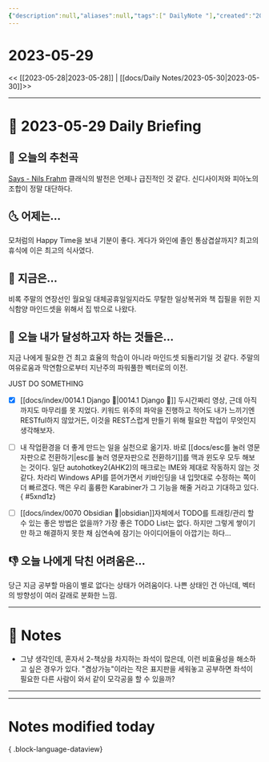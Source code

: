 ```yaml
---
{"description":null,"aliases":null,"tags":[" DailyNote "],"created":"2023-05-29T15:42:46","updated":"2023-07-15T21:30:20","title":"2023-05-29","dg-publish":true,"permalink":"/docs/Daily Notes/2023-05-29/","dgPassFrontmatter":true}
---
```



# 2023-05-29

<< [[2023-05-28\|2023-05-28]] | [[docs/Daily Notes/2023-05-30\|2023-05-30]]>>

---

# 📅 2023-05-29 Daily Briefing

## 🎵 오늘의 추천곡

[Says - Nils Frahm](https://youtu.be/xLNeZogTsK8) 클래식의 발전은 언제나 급진적인 것 같다. 신디사이저와 피아노의 조합이 정말 대단하다.

## 🌜 어제는...

모처럼의 Happy Time을 보내 기분이 좋다. 게다가 와인에 졸인 통삼겹살까지? 최고의 휴식에 이은 최고의 식사였다.

## 🙌 지금은...

비록 주말의 연장선인 월요일 대체공휴일일지라도 무탈한 일상복귀와 책 집필을 위한 지식함양 마인드셋을 위해서 집 밖으로 나왔다. 

## 🚀 오늘 내가 달성하고자 하는 것들은...

지금 나에게 필요한 건 최고 효율의 학습이 아니라 마인드셋 되돌리기일 것 같다. 주말의 여유로움과 막연함으로부터 지난주의 파워풀한 벡터로의 이전. 

JUST DO SOMETHING

- [x] [[docs/index/0014.1 Django 🎈\|0014.1 Django 🎈]] 두시간짜리 영상, 근데 아직까지도 마무리를 못 지었다. 키워드 위주의 파악을 진행하고 적어도 내가 느끼기엔 RESTful하지 않았거든, 이것을 REST스럽게 만들기 위해 필요한 작업이 무엇인지 생각해보자.
- [ ] 내 작업환경을 더 좋게 만드는 일을 실천으로 옮기자. 바로 [[docs/esc를 눌러 영문자판으로 전환하기\|esc를 눌러 영문자판으로 전환하기]]를 맥과 윈도우 모두 해보는 것이다. 일단 autohotkey2(AHK2)의 매크로는 IME와 제대로 작동하지 않는 것 같다. 차라리 Windows API를 뜯어가면서 키바인딩을 내 입맛대로 수정하는 쪽이 더 빠르겠다. 맥은 우리 훌륭한 Karabiner가 그 기능을 해줄 거라고 기대하고 있다.
{ #5xnd1z}

- [ ] [[docs/index/0070 Obsidian 💎\|obsidian]]자체에서 TODO를 트래킹/관리 할 수 있는 좋은 방법은 없을까? 가장 좋은 TODO List는 없다. 하지만 그렇게 쌓이기만 하고 해결하지 못한 채 심연속에 잠기는 아이디어들이 아깝기는 하다...

## 👎 오늘 나에게 닥친 어려움은...

당근 지금 공부할 마음이 별로 없다는 상태가 어려움이다. 나쁜 상태인 건 아닌데, 벡터의 방향성이 여러 갈래로 분화한 느낌.

---

# 📝 Notes

- 그냥 생각인데, 혼자서 2-책상을 차지하는 좌석이 많은데, 이런 비효율성을 해소하고 싶은 경우가 있다. "겸상가능"이라는 작은 표지판을 세워놓고 공부하면 좌석이 필요한 다른 사람이 와서 같이 모각공을 할 수 있을까?

___



---

# Notes modified today


{ .block-language-dataview}
